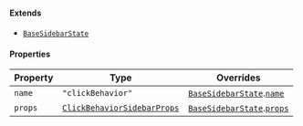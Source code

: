 #### Extends

* [`BaseSidebarState`](./api_html/BaseSidebarState.md)

#### Properties

| Property                   | Type                                                                   | Overrides                                                                                            |
| -------------------------- | ---------------------------------------------------------------------- | ---------------------------------------------------------------------------------------------------- |
| <a id="name"></a> `name`   | `"clickBehavior"`                                                      | [`BaseSidebarState`](./api_html/BaseSidebarState.md).[`name`](./api_html/BaseSidebarState.md#name)   |
| <a id="props"></a> `props` | [`ClickBehaviorSidebarProps`](./api_html/ClickBehaviorSidebarProps.md) | [`BaseSidebarState`](./api_html/BaseSidebarState.md).[`props`](./api_html/BaseSidebarState.md#props) |
